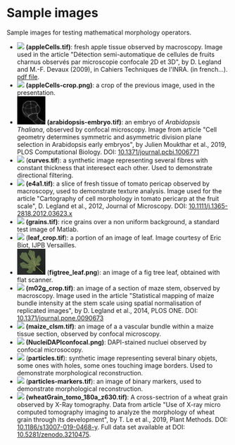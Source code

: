 # Sample images

Sample images for testing mathematical morphology operators.

* [<img src="webImg/appleCells.png">](appleCells.tif) **(appleCells.tif)**: fresh apple tissue observed by macroscopy. Image used in the article "Détection semi-automatique de cellules de fruits charnus observés par microscopie confocale 2D et 3D", by D. Legland and M.-F. Devaux (2009), in Cahiers Techniques de l'INRA. (in french...). [pdf file](https://www6.inrae.fr/cahier_des_techniques/content/download/3256/31685/version/1/file/07_Legland_imag.pdf).
* [<img src="webImg/appleCells-crop.png">](appleCells-crop.tif) **(appleCells-crop.png)**: a crop of the previous image, used in the presentation.
* [<img src="webImg/arabidopsis-embryo.png">](arabidopsis-embryo.tif) **(arabidopsis-embryo.tif)**: an embryo of *Arabidopsis Thaliana*, observed by confocal microscopy. Image from article "Cell geometry determines symmetric and asymmetric division plane selection in Arabidopsis early embryos", by Julien Moukthar et al., 2019, PLOS Computational Biology. DOI: [10.1371/journal.pcbi.1006771](https://doi.org/10.1371/journal.pcbi.1006771)
* [<img src="webImg/curves.png">](curves.tif) (**curves.tif**): a synthetic image representing several fibres with constant thickness that interesect each other. Used to demonstrate directional filtering.
* [<img src="webImg/e4a1.png">](e4a1.tif) **(e4a1.tif)**: a slice of fresh tissue of tomato pericap observed by macroscopy, used to demonstrate texture analysis. Image used for the article "Cartography of cell morphology in tomato pericarp at the fruit scale", D. Legland et al., 2012, Journal of Microscopy. DOI: [10.1111/j.1365-2818.2012.03623.x](https://doi.org/10.1111/j.1365-2818.2012.03623.x)
* [<img src="webImg/grains.png">](grains.tif) **(grains.tif)**: rice grains over a non uniform background, a standard test image of Matlab.
* [<img src="webImg/leaf_crop.png">](leaf_crop.tif) (**leaf_crop.tif**): a portion of an image of leaf. Image courtesy of Eric Biot, IJPB Versailles.
* [<img src="webImg/figtree_leaf.png">](figtree_leaf.png) (**figtree_leaf.png**): an image of a fig tree leaf, obtained with flat scanner.
* [<img src="webImg/m02g_crop.png">](m02g_crop.tif) **(m02g_crop.tif)**: an image of a section of maze stem, observed by macroscopy. Image used in the article "Statistical mapping of maize bundle intensity at the stem scale using spatial normalisation of replicated images", by D. Legland et al., 2014, PLOS ONE. DOI: [10.1371/journal.pone.0090673](https://doi.org/10.1371/journal.pone.0090673)
* [<img src="webImg/maize_clsm.png">](maize_clsm.tif) **(maize_clsm.tif)**: an image of a a vascular bundle within a maize tissue section, observed by confocal microscopy.
* [<img src="webImg/NucleiDAPIconfocal.png">](NucleiDAPIconfocal.png) **(NucleiDAPIconfocal.png)**: DAPI-stained nucluei observed by confocal microsocopy.
* [<img src="webImg/particles.png">](particles.tif) (**particles.tif**): synthetic image representing several binary objets, some ones with holes, some ones touching image borders. Used to demonstrate morphological reconstruction.
* [<img src="webImg/particles-markers.png">](particles-markers.tif) (**particles-markers.tif**): an image of binary markers, used to demonstrate morphological reconstruction.
* [<img src="webImg/wheatGrain_tomo_180a_z630.png">](wheatGrain_tomo_180a_z630.tif) **(wheatGrain_tomo_180a_z630.tif)**: A cross-sectrion of a wheat grain observed by X-Ray tomography. Data from article "Use of X-ray micro computed tomography imaging to analyze the morphology of wheat grain through its development", by T. Le et al., 2019, Plant Methods. DOI: [10.1186/s13007-019-0468-y](https://doi.org/10.1186/s13007-019-0468-y). Full data set available at DOI: [10.5281/zenodo.3210475](https://doi.org/10.5281/zenodo.3210475).



